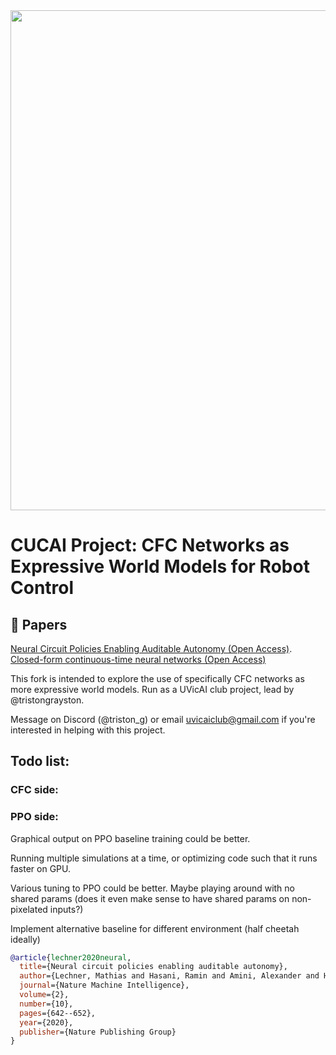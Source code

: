<div align="center"><img src="https://raw.githubusercontent.com/mlech26l/ncps/master/docs/img/banner.png" width="800"/></div>

# CUCAI Project: CFC Networks as Expressive World Models for Robot Control

## 📜 Papers

[Neural Circuit Policies Enabling Auditable Autonomy (Open Access)](https://publik.tuwien.ac.at/files/publik_292280.pdf).  
[Closed-form continuous-time neural networks (Open Access)](https://www.nature.com/articles/s42256-022-00556-7)


This fork is intended to explore the use of specifically CFC networks as more expressive world models. Run as a UVicAI club project, lead by @tristongrayston.

Message on Discord (@triston_g) or email uvicaiclub@gmail.com if you're interested in helping with this project. 

## Todo list: 

### CFC side:


### PPO side:

Graphical output on PPO baseline training could be better.

Running multiple simulations at a time, or optimizing code such that it runs faster on GPU. 

Various tuning to PPO could be better. Maybe playing around with no shared params (does it even make sense to have shared params on non-pixelated inputs?) 

Implement alternative baseline for different environment (half cheetah ideally)






```bib
@article{lechner2020neural,
  title={Neural circuit policies enabling auditable autonomy},
  author={Lechner, Mathias and Hasani, Ramin and Amini, Alexander and Henzinger, Thomas A and Rus, Daniela and Grosu, Radu},
  journal={Nature Machine Intelligence},
  volume={2},
  number={10},
  pages={642--652},
  year={2020},
  publisher={Nature Publishing Group}
}
```
